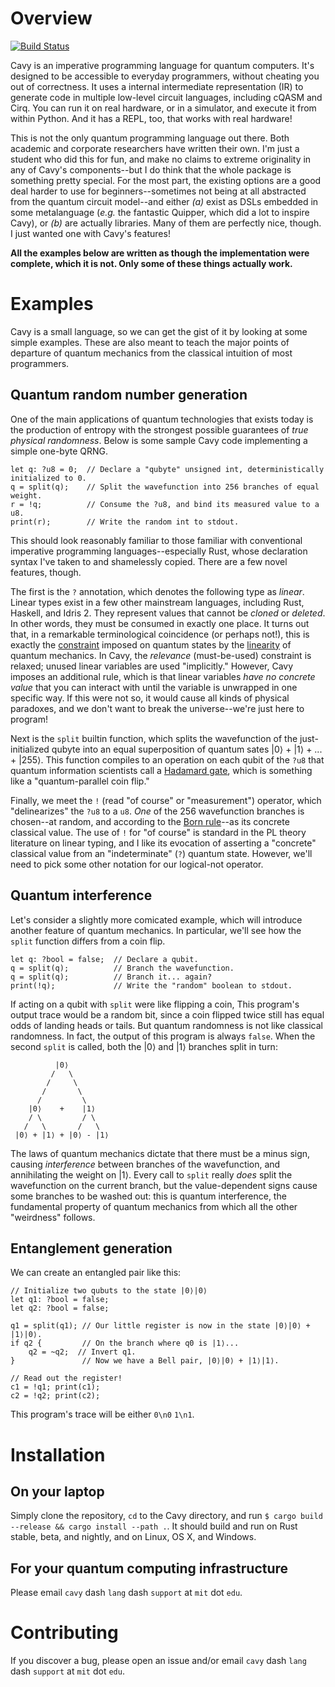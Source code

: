# Overview

[![Build Status](https://travis-ci.com/mcncm/cavy-rs.svg?token=wTZePJvDpqqWnfcvqYkS&branch=master)](https://travis-ci.com/mcncm/cavy-rs)

Cavy is an imperative programming language for quantum computers. It's designed
to be accessible to everyday programmers, without cheating you out of
correctness. It uses a internal intermediate representation (IR) to generate
code in multiple low-level circuit languages, including cQASM and Cirq. You can
run it on real hardware, or in a simulator, and execute it from within Python.
And it has a REPL, too, that works with real hardware!

This is not the only quantum programming language out there. Both academic and
corporate researchers have written their own. I'm just a student who did this
for fun, and make no claims to extreme originality in any of Cavy's
components--but I do think that the whole package is something pretty special.
For the most part, the existing options are a good deal harder to use for
beginners--sometimes not being at all abstracted from the quantum circuit
model--and either _(a)_ exist as DSLs embedded in some metalanguage (_e.g._ the
fantastic Quipper, which did a lot to inspire Cavy), or _(b)_ are actually
libraries. Many of them are perfectly nice, though. I just wanted one with
Cavy's features!

**All the examples below are written as though the implementation were complete,
which it is not. Only some of these things actually work.**

# Examples
Cavy is a small language, so we can get the gist of it by looking at
some simple examples. These are also meant to teach the major points of
departure of quantum mechanics from the classical intuition of most programmers.

## Quantum random number generation
One of the main applications of quantum technologies that exists today is the
production of entropy with the strongest possible guarantees of _true physical
randomness_. Below is some sample Cavy code implementing a simple one-byte QRNG.

```cavy
let q: ?u8 = 0;  // Declare a "qubyte" unsigned int, deterministically initialized to 0.
q = split(q);    // Split the wavefunction into 256 branches of equal weight.
r = !q;          // Consume the ?u8, and bind its measured value to a u8.
print(r);        // Write the random int to stdout.
```

This should look reasonably familiar to those familiar with conventional
imperative programming languages--especially Rust, whose declaration syntax I've
taken to and shamelessly copied. There are a few novel features, though.

The first is the `?` annotation, which denotes the following type as _linear_.
Linear types exist in a few other mainstream languages, including Rust, Haskell,
and Idris 2. They represent values that cannot be _cloned_ or _deleted_. In
other words, they must be consumed in exactly one place. It turns out that, in a
remarkable terminological coincidence (or perhaps not!), this is exactly the
[constraint](https://en.wikipedia.org/wiki/No-cloning_theorem) imposed on
quantum states by the
[linearity](https://en.wikipedia.org/wiki/Quantum_superposition) of quantum
mechanics. In Cavy, the _relevance_ (must-be-used) constraint is relaxed; unused
linear variables are used "implicitly." However, Cavy imposes an additional
rule, which is that linear variables _have no concrete value_ that you can
interact with until the variable is unwrapped in one specific way. If this were
not so, it would cause all kinds of physical paradoxes, and we don't want to
break the universe--we're just here to program!

Next is the `split` builtin function, which splits the wavefunction of the
just-initialized qubyte into an equal superposition of quantum sates |0⟩ + |1⟩ +
... + |255⟩. This function compiles to an operation on each qubit of the `?u8`
that quantum information scientists call a [Hadamard
gate](https://en.wikipedia.org/wiki/Hadamard_transform#Quantum_computing_applications),
which is something like a "quantum-parallel coin flip." 

Finally, we meet the `!` (read "of course" or "measurement") operator, which
"delinearizes" the `?u8` to a `u8`. _One_ of the 256 wavefunction branches is
chosen--at random, and according to the [Born
rule](https://en.wikipedia.org/wiki/Born_rule)--as its concrete classical value.
The use of `!` for "of course" is standard in the PL theory literature on linear
typing, and I like its evocation of asserting a "concrete" classical value from
an "indeterminate" (`?`) quantum state. However, we'll need to pick some other
notation for our logical-not operator.

## Quantum interference

Let's consider a slightly more comicated example, which will introduce another
feature of quantum mechanics. In particular, we'll see how the `split` function
differs from a coin flip.

```cavy
let q: ?bool = false;  // Declare a qubit.
q = split(q);          // Branch the wavefunction.
q = split(q);          // Branch it... again?
print(!q);             // Write the "random" boolean to stdout.
```

If acting on a qubit with `split` were like flipping a coin, This program's
output trace would be a random bit, since a coin flipped twice still has equal
odds of landing heads or tails. But quantum randomness is not like classical
randomness. In fact, the output of this program is always `false`. When the second
`split` is called, both the |0⟩ and
|1⟩ branches split in turn:

              |0⟩
             /   \
            /     \
           /       \
          /         \
        |0⟩    +    |1⟩
        / \         / \
       /   \       /   \
     |0⟩ + |1⟩ + |0⟩ - |1⟩

The laws of quantum mechanics dictate that there must be a minus sign, causing
_interference_ between branches of the wavefunction, and annihilating the weight
on |1⟩. Every call to `split` really _does_ split the wavefunction on the
current branch, but the value-dependent signs cause some branches to be washed
out: this is quantum interference, the fundamental property of quantum mechanics
from which all the other "weirdness" follows.

## Entanglement generation
We can create an entangled pair like this:

```cavy
// Initialize two qubuts to the state |0⟩|0⟩
let q1: ?bool = false;
let q2: ?bool = false;

q1 = split(q1); // Our little register is now in the state |0⟩|0⟩ + |1⟩|0⟩.
if q2 {         // On the branch where q0 is |1⟩...
    q2 = ~q2;  // Invert q1.
}               // Now we have a Bell pair, |0⟩|0⟩ + |1⟩|1⟩.

// Read out the register!
c1 = !q1; print(c1);
c2 = !q2; print(c2);
```

This program's trace will be either `0\n0` `1\n1`.

<!--
## Grover's algorithm

This is where we'll see our first genuine asymptotic quantum speedup (only a
quadratic one, but a speedup nonetheless!).

Suppose we have a subroutine

```cavy
mem <- qalloc(n);

```
-->

# Installation

## On your laptop
Simply clone the repository, `cd` to the Cavy directory, and run `$ cargo build
--release && cargo install --path .`. It should build and run on Rust stable,
beta, and nightly, and on Linux, OS X, and Windows.

## For your quantum computing infrastructure
Please email `cavy` dash `lang` dash `support` at `mit` dot `edu`.

<!--
# Programming Cavy

## Calling Cavy from Python

```python
import pycavy
pycavy.backend = 'bf2'

def qrandom():
    prog = pycavy.compile(""" 
        print !split(qubit());
    """)
    output = prog.run()
    return output[0]
```

## The REPL environment

Cavy's real knockout feature is its REPL. Here's the same example from above, run
at a command line! By executing quantum programs lazily, we can create an illusion
of interactive programming

```
$ cavy

Welcome to the alpha version of this repl and language.
We hope that you enjoy your stay.
You can type ':q' to quit, and ':h' for help.

ψ⟩ 4 * 3             // calculator stuff
12
ψ⟩ q <- qubit()      // quantum stuff: execution is deferred until...
ψ⟩ q <- split(q) 
ψ⟩ r <- !q           // ...NOW!
ψ⟩ print r
1
ψ⟩ r + 4             // Now it's just a cvalue
5
ψ⟩ :q
Thanks for hacking with us!
```

-->

<!--
# Future development
There are a lot lot of features I'd like to incorporate into Cavy which are
currently unimplemented. Each of them is missing for a reason. Often, that
reason is "hardware limitations." Since Cavy is a real language intended to run
on real devices, features that we can't really use are of lower priority.

### QRAM
In the examples above, we call `qalloc` to acquire a reference to some memory,
which is indexed by an integer.

### Freeing memory
Up at the top, I showed you how to allocate qubits.

### Feedback
It's currently impossible for qubit operations to depend on classical values
that cannot be determined at compile time. This is due to the technical
challenge of fast feedback--within the qubit coherence time--between a classical
computer and a quantum coprocessor. The difficulty of doing this is lower in
trapped-ion systems, which enjoy rather long coherence times, but as I don't
work with these systems, feedback has taken a back seat.

The other reason for its absence is that the my compile targets don't support
it. Only a few labs actually do this in-house, and they generally don't run
programs defined in QASM or Cirq when they do.

### Random circuits
There are interesting tricks you can play if you're allowed to apply quantum
gates stochastically. There's no reason not to include this feature, and I
probably will in a future version.
-->

<!--
# Thanks
I'm no programming languages expert, so I had to learn how to do this by first
emulating others. In particular, I want to acknowledge Bob Nystrom, whose book
[Crafting Interpreters](https://craftinginterpreters.com/) I used as a guide in
the early stages. Cavy's surface syntax is not quite the same as its _Lox_
language, and--more saliently--the semantics of quantum operations in Cavy is
totally foreign to it. However, much of the language's lexing and parsing
backbone comes _straight_ from this book, down to the names and structure of
many functions. I _highly_ recommend reading this book if you want to learn how
to write a practical programming language, and to give Bob money for it.
-->

# Contributing
If you discover a bug, please open an issue and/or email `cavy` dash `lang` dash
`support` at `mit` dot `edu`.
